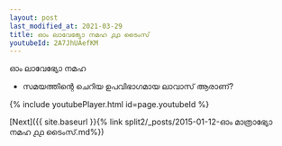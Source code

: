 ```yaml
---
layout: post
last_modified_at: 2021-03-29
title: ഓം ലാവേഭ്യോ നമഹ ൧൧ ടൈംസ്
youtubeId: 2A7JhUAefKM
---
```

 
 
 ഓം ലാവേഭ്യോ നമഹ 
 
 -  സമയത്തിന്റെ ചെറിയ ഉപവിഭാഗമായ ലാവാസ് ആരാണ്? 
 
  
 
  
 
 
 
 
 
 


{% include youtubePlayer.html id=page.youtubeId %}
 
[Next]({{ site.baseurl }}{% link  split2/_posts/2015-01-12-ഓം മാത്രാഭ്യോ നമഹ ൧൧ ടൈംസ്.md%})
 
